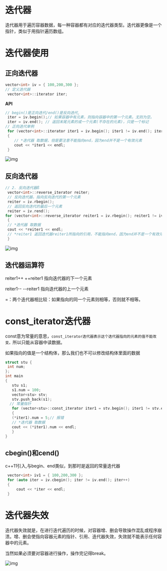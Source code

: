 # 迭代器

迭代器用于遍历容器数据，每一种容器都有对应的迭代器类型。迭代器更像是一个指针，类似于用指针遍历数组。

# 迭代器使用

## 正向迭代器

```c++
vector<int> iv = { 100,200,300 };
// 定义迭代器
 vector<int>::iterator iter;
```

**API**

```c++
// begin()是正向迭代/end()是反向迭代,
 iter = iv.begin();// 如果容器中有元素，则指向容器中的第一个元素。无则为空。
 iter = iv.end(); // 返回末尾元素的或一个元素(不存在的元素)，只是一个标记
// 正向迭代单例
 for (vector<int>::iterator iter1 = iv.begin(); iter1 != iv.end(); iter1++ )
 {
 	// *迭代器 取数据，但是要注意不能指向end，因为end并不是一个有效元素
 	cout << *iter1 << endl;
 }
```

![img](https://s2.ax1x.com/2019/12/18/QHL7kD.jpg)

## 反向迭代器

```c++
// 2. 反向迭代器ß
 vector<int>::reverse_iterator reiter;
 // 反向迭代器，指向反向迭代的第一个元素
 reiter = iv.rbegin();
 // 返回反向迭代的最后一个元素
 reiter = iv.rend();
for (vector<int>::reverse_iterator reiter1 = iv.rbegin(); reiter1 != iv.rend(); reiter1++) // reiter1++ 让元素指向指向下一个元素
 {
 // *迭代器 取数据
 cout << *reiter1 << endl;
 // *reiter1 返回迭代器reiter1所指向的引用，不能指向end，因为end并不是一个有效元素
 }
```

![img](https://s2.ax1x.com/2019/12/18/QHOPhQ.jpg)

## 迭代器运算符

reiter1++ ++reiter1 指向迭代器的下一个元素

 reiter1-- --reiter1 指向迭代器的上一个元素

=：两个迭代器相比较：如果指向的同一个元素则相等，否则就不相等。

# const_iterator迭代器

const意为常量的意思，`const_iterator迭代器表示这个迭代器指向的元素的值不能改变。`所以只能从容器中读数据。 

如果指向的值是一个结构体，那么我们也不可以修改结构体里面的数据

```c++
struct stu {
 int num;
};
int main
{
   stu s1;
   s1.num = 100;
   vector<stu> stv;
   stv.push_back(s1);
  // 常量指针
   for (vector<stu>::const_iterator iter1 = stv.begin(); iter1 != stv.end(); iter1++)
   {
   (*iter1).num = 5;// 报错
   // *迭代器 取数据
   cout << (*iter1).num << endl;
   }
}
```

## cbegin()和cend()

c++11引入,与begin、end类似，到那时是返回的常量迭代器

```c++
 vector<int> iv1 = { 100,200,300 };
 for (auto iter = iv.cbegin(); iter != iv.end(); iter++)
 {
	 cout << *iter << endl;
 }
```

# 迭代器失效

迭代器失效就是，在进行迭代遍历的时候，对容器增、删会导致操作混乱或程序崩溃。增、删会使指向容器元素的指针、引用、迭代器失效，失效就不能表示任何容器中的元素。

当然如果必须要对容器进行操作，操作完记得break。

![img](https://s2.ax1x.com/2019/12/18/QHOAcn.jpg) 